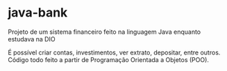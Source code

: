 # java-bank
Projeto de um sistema financeiro feito na linguagem Java enquanto estudava na DIO

É possível criar contas, investimentos, ver extrato, depositar, entre outros. Código todo feito a partir de Programação Orientada a Objetos (POO).

